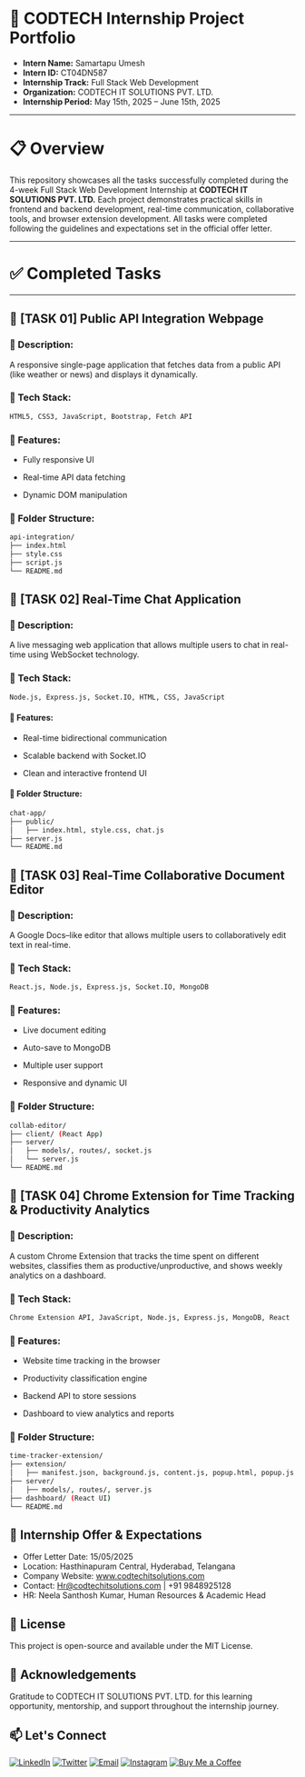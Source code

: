 # 🧠 CODTECH Internship Project Portfolio

- **Intern Name:** Samartapu Umesh
- **Intern ID:** CT04DN587
- **Internship Track:** Full Stack Web Development
- **Organization:** CODTECH IT SOLUTIONS PVT. LTD.
- **Internship Period:** May 15th, 2025 – June 15th, 2025

---

# 📋 Overview

This repository showcases all the tasks successfully completed during the 4-week Full Stack Web Development Internship at **CODTECH IT SOLUTIONS PVT. LTD.** Each project demonstrates practical skills in frontend and backend development, real-time communication, collaborative tools, and browser extension development. All tasks were completed following the guidelines and expectations set in the official offer letter.

---

# ✅ Completed Tasks

---

## 🔹 [TASK 01] Public API Integration Webpage

### 📄 Description:
A responsive single-page application that fetches data from a public API (like weather or news) and displays it dynamically.

### 🔧 Tech Stack:
```bash
HTML5, CSS3, JavaScript, Bootstrap, Fetch API
```

### 🌟 Features:
- Fully responsive UI

- Real-time API data fetching

- Dynamic DOM manipulation

### 📁 Folder Structure:
```bash
api-integration/
├── index.html
├── style.css
├── script.js
└── README.md
```

## 🔹 [TASK 02] Real-Time Chat Application

### 📄 Description:

A live messaging web application that allows multiple users to chat in real-time using WebSocket technology.

### 🔧 Tech Stack:
```bash
Node.js, Express.js, Socket.IO, HTML, CSS, JavaScript
```

#### 🌟 Features:
- Real-time bidirectional communication

- Scalable backend with Socket.IO

- Clean and interactive frontend UI

#### 📁 Folder Structure:
```bash
chat-app/
├── public/
│   ├── index.html, style.css, chat.js
├── server.js
└── README.md
```

##  🔹 [TASK 03] Real-Time Collaborative Document Editor

### 📄 Description:

A Google Docs–like editor that allows multiple users to collaboratively edit text in real-time.

### 🔧 Tech Stack:
```bash
React.js, Node.js, Express.js, Socket.IO, MongoDB
```

### 🌟 Features:
- Live document editing

- Auto-save to MongoDB

- Multiple user support

- Responsive and dynamic UI

### 📁 Folder Structure:
```bash
collab-editor/
├── client/ (React App)
├── server/
│   ├── models/, routes/, socket.js
│   └── server.js
└── README.md
```

## 🔹 [TASK 04] Chrome Extension for Time Tracking & Productivity Analytics

### 📄 Description:

A custom Chrome Extension that tracks the time spent on different websites, classifies them as productive/unproductive, and shows weekly analytics on a dashboard.

### 🔧 Tech Stack:
```bash
Chrome Extension API, JavaScript, Node.js, Express.js, MongoDB, React
```

### 🌟 Features:
- Website time tracking in the browser

- Productivity classification engine

- Backend API to store sessions

- Dashboard to view analytics and reports

### 📁 Folder Structure:
```bash
time-tracker-extension/
├── extension/
│   ├── manifest.json, background.js, content.js, popup.html, popup.js
├── server/
│   ├── models/, routes/, server.js
├── dashboard/ (React UI)
└── README.md
```

## 🏢 Internship Offer & Expectations

- Offer Letter Date: 15/05/2025
- Location: Hasthinapuram Central, Hyderabad, Telangana
- Company Website: www.codtechitsolutions.com
- Contact: Hr@codtechitsolutions.com | +91 9848925128
- HR: Neela Santhosh Kumar, Human Resources & Academic Head

## 📜 License
This project is open-source and available under the MIT License.

## 🙌 Acknowledgements
Gratitude to CODTECH IT SOLUTIONS PVT. LTD. for this learning opportunity, mentorship, and support throughout the internship journey.

## 📫 Let's Connect

[![LinkedIn](https://img.shields.io/badge/-LinkedIn-0077B5?style=flat-square&logo=linkedin&logoColor=white)](https://www.linkedin.com/in/umeshsamartapu/)
[![Twitter](https://img.shields.io/badge/-Twitter-1DA1F2?style=flat-square&logo=twitter&logoColor=white)](https://x.com/umeshsamartapu)
[![Email](https://img.shields.io/badge/-Email-D14836?style=flat-square&logo=gmail&logoColor=white)](mailto:umeshsamartapu@gmail.com)
[![Instagram](https://img.shields.io/badge/-Instagram-E4405F?style=flat-square&logo=instagram&logoColor=white)](https://www.instagram.com/umeshsamartapu/)
[![Buy Me a Coffee](https://img.shields.io/badge/-Buy%20Me%20a%20Coffee-FBAD19?style=flat-square&logo=buymeacoffee&logoColor=black)](https://www.buymeacoffee.com/umeshsamartapu)

